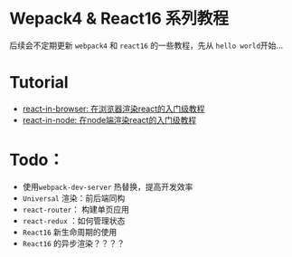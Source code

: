 # Wepack4 & React16 系列教程
后续会不定期更新 `webpack4` 和 `react16` 的一些教程，先从 `hello world`开始...

# Tutorial
* [react-in-browser: 在浏览器渲染react的入门级教程](https://github.com/zhanyuzhang/webpack4-and-react16-tutorial/tree/master/react-in-browser)
* [react-in-node: 在node端渲染react的入门级教程](https://github.com/zhanyuzhang/webpack4-and-react16-tutorial/tree/master/react-in-node)

# Todo：
* 使用`webpack-dev-server` 热替换，提高开发效率
* `Universal` 渲染：前后端同构
* `react-router`： 构建单页应用
* `react-redux` ：如何管理状态
* `React16` 新生命周期的使用
* `React16` 的异步渲染？？？？